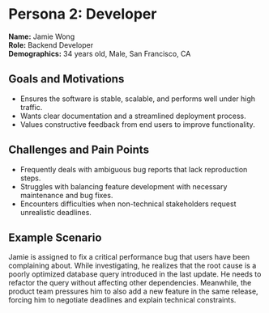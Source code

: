 # Persona 2: Developer

**Name:** Jamie Wong  
**Role:** Backend Developer  
**Demographics:** 34 years old, Male, San Francisco, CA  

## Goals and Motivations

- Ensures the software is stable, scalable, and performs well under high traffic.
- Wants clear documentation and a streamlined deployment process.
- Values constructive feedback from end users to improve functionality.

## Challenges and Pain Points

- Frequently deals with ambiguous bug reports that lack reproduction steps.
- Struggles with balancing feature development with necessary maintenance and bug fixes.
- Encounters difficulties when non-technical stakeholders request unrealistic deadlines.

## Example Scenario

Jamie is assigned to fix a critical performance bug that users have been complaining about. While investigating, he realizes that the root cause is a poorly optimized database query introduced in the last update. He needs to refactor the query without affecting other dependencies. Meanwhile, the product team pressures him to also add a new feature in the same release, forcing him to negotiate deadlines and explain technical constraints.
